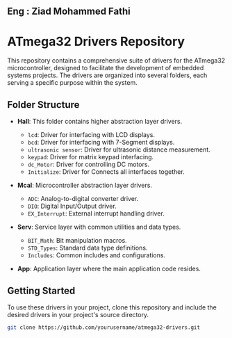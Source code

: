 <h2>Eng : Ziad Mohammed Fathi </h2>

# ATmega32 Drivers Repository

This repository contains a comprehensive suite of drivers for the ATmega32 microcontroller, designed to facilitate the development of embedded systems projects. The drivers are organized into several folders, each serving a specific purpose within the system.

## Folder Structure

- **Hall**: This folder contains higher abstraction layer drivers.
  - `lcd`: Driver for interfacing with LCD displays.
  - `bcd`: Driver for interfacing with 7-Segment displays.
  - `ultrasonic sensor`: Driver for ultrasonic distance measurement.
  - `keypad`: Driver for matrix keypad interfacing.
  - `dc_Motor`: Driver for controlling DC motors.
  - `Initialize`: Driver for Connects all interfaces together.

- **Mcal**: Microcontroller abstraction layer drivers.
  - `ADC`: Analog-to-digital converter driver.
  - `DIO`: Digital Input/Output driver.
  - `EX_Interrupt`: External interrupt handling driver.

- **Serv**: Service layer with common utilities and data types.
  - `BIT_Math`: Bit manipulation macros.
  - `STD_Types`: Standard data type definitions.
  - `Includes`: Common includes and configurations.

- **App**: Application layer where the main application code resides.

## Getting Started

To use these drivers in your project, clone this repository and include the desired drivers in your project's source directory.

```bash
git clone https://github.com/yourusername/atmega32-drivers.git

